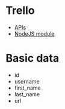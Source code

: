 # Trello

* [APIs](https://developers.trello.com/)
* [NodeJS module](https://www.npmjs.com/package/node-trello)

# Basic data

* id
* username
* first_name
* last_name
* url

